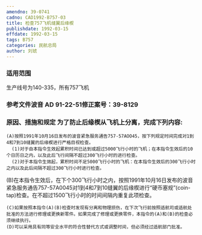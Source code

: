 ```yaml
---
amendno: 39-0741
cadno: CAD1992-B757-03
title: 检查757飞机缝翼后缘楔
publishdate: 1992-03-15
effdate: 1992-03-15
tags: B757
categories: 民航总局
author: 刘琥
---
```


### 适用范围 
生产线号为140-335，所有757飞机

### 参考文件波音 AD 91-22-51修正案号：39-8129 

### 原因、措施和规定     为了防止后缘楔从飞机上分离，完成下列内容: 
    (A)按照1991年10月16日发布的波音紧急服务通告757-57AOO45，按下列规定时间完成对1到4和7到10缝翼的后缘楔进行严格目视检查。
      (1)对于自本指令生效起累积时间已达到或超过5000飞行小时的飞机；在本指令生效后的10个日历日之内，以及此后飞行间隔不超过300飞行小时的进行检查。 
      (2)对于本指令生效起，累积时间不足5000飞行小时的飞机：在本指令生效后的300飞行小时之内以及此后间隔不超过300飞行小时进行检查。 
(B)在本指令生效后，在下个300飞行小时之内，按照1991年10月16日发布的波音紧急服务通告757-57A0045对1到4和7到10缝翼的后缘楔进行“硬币塞规”(coin- tap)检查。在不超过1500飞行小时的时间间隔内重复此项检查。 

  
    (C)如果按照本指令(A)(B)检查时发现有分离和物理损伤，在下次飞行前按照适航司或适航处批准的方法进行修理或更换新零件。如果完成了修理或更换零件，本指令的(A)和(B)的检查必须继续执行。 
    (D)可以采用具有同等安全水平的符合性替代方式或调整时间，但必须经过适航部门批准。

